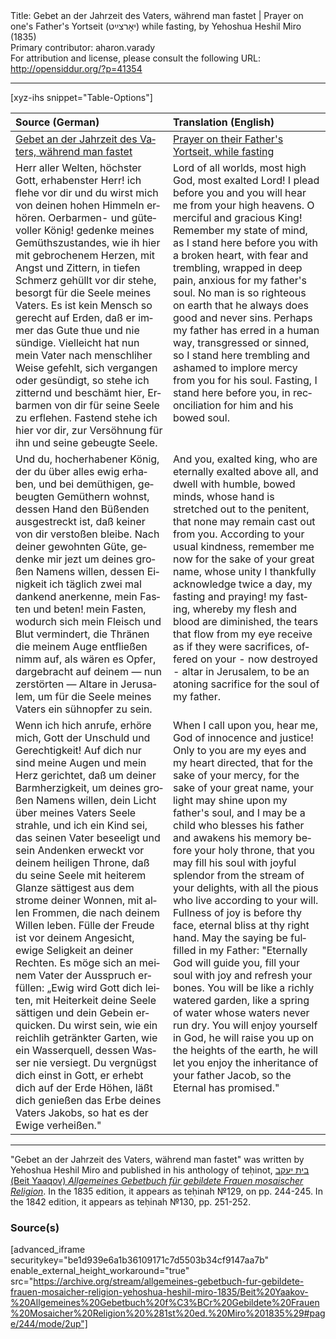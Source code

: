 <html>
<head></head>
<body>
Title: Gebet an der Jahrzeit des Vaters, während man fastet | Prayer on one's Father's Yortseit (יאָרצײַט‎) while fasting, by Yehoshua Heshil Miro (1835)<br />
Primary contributor: aharon.varady<br />
For attribution and license, please consult the following URL: <a href="http://opensiddur.org/?p=41354">http://opensiddur.org/?p=41354</a>
<p />
<hr />

[xyz-ihs snippet="Table-Options"]<table style="margin-left: auto; margin-right: auto;" class="draggable">
<thead><tr><th id="x" style="text-align: left;">Source (German)</th><th style="text-align: left;">Translation (English)</th></tr></thead>
<tbody>
<tr><td style="vertical-align:top;">
<div class="german" lang="de" style="text-align: left;">
<u>Gebet an der Jahrzeit des Vaters, während man fastet</u>
</div></td>

<td style="vertical-align:top;">
<div class="english" lang="en" style="text-align: left;">
<u>Prayer on their Father's Yortseit, while fasting</u>
</div></td></tr>


<tr><td style="vertical-align:top;">
<div class="german" lang="de" style="text-align: left;">
Herr aller Welten, höchster Gott, erhabenster Herr! 
ich flehe vor dir und du wirst mich von deinen hohen Himmeln erhören. 
Oerbarmen- und gütevoller König! 
gedenke meines Gemüthszustandes, 
wie ih hier mit gebrochenem Herzen, 
mit Angst und Zittern, 
in tiefen Schmerz gehüllt vor dir stehe, 
besorgt für die Seele meines Vaters. 
Es ist kein Mensch so gerecht auf Erden, 
daß er immer das Gute thue und nie sündige. 
Vielleicht hat nun mein Vater nach menschliher Weise gefehlt, 
sich vergangen oder gesündigt, 
so stehe ich zitternd und beschämt hier, 
Erbarmen von dir für seine Seele zu erflehen. 
Fastend stehe ich hier vor dir, 
zur Versöhnung für ihn und seine gebeugte Seele. 
</div></td>

<td style="vertical-align:top;">
<div class="english" lang="en" style="text-align: left;">
Lord of all worlds, most high God, most exalted Lord! 
I plead before you and you will hear me from your high heavens. 
O merciful and gracious King! 
Remember my state of mind, 
as I stand here before you with a broken heart, 
with fear and trembling, 
wrapped in deep pain, 
anxious for my father's soul. 
No man is so righteous on earth 
that he always does good and never sins. 
Perhaps my father has erred in a human way, 
transgressed or sinned, 
so I stand here trembling and ashamed 
to implore mercy from you for his soul. 
Fasting, I stand here before you, 
in reconciliation for him and his bowed soul. 
</div></td></tr>


<tr><td style="vertical-align:top;">
<div class="german" lang="de" style="text-align: left;">
Und du, hocherhabener König, der du über alles ewig erhaben, 
und bei demüthigen, gebeugten Gemüthern wohnst, 
dessen Hand den Büßenden ausgestreckt ist, 
daß keiner von dir verstoßen bleibe. 
Nach deiner gewohnten Güte, 
gedenke mir jezt um deines großen Namens willen, 
dessen Einigkeit ich täglich zwei mal dankend anerkenne, 
mein Fasten und beten! 
mein Fasten, wodurch sich mein Fleisch und Blut vermindert, 
die Thränen die meinem Auge entfließen nimm auf, als wären es Opfer, 
dargebracht auf deinem — nun zerstörten — Altare in Jerusalem, 
um für die Seele meines Vaters ein sühnopfer zu sein. 
</div></td>

<td style="vertical-align:top;">
<div class="english" lang="en" style="text-align: left;">
And you, exalted king, who are eternally exalted above all, 
and dwell with humble, bowed minds, 
whose hand is stretched out to the penitent, 
that none may remain cast out from you. 
According to your usual kindness, 
remember me now for the sake of your great name, 
whose unity I thankfully acknowledge twice a day, 
my fasting and praying! 
my fasting, whereby my flesh and blood are diminished, 
the tears that flow from my eye receive as if they were sacrifices, 
offered on your - now destroyed - altar in Jerusalem, 
to be an atoning sacrifice for the soul of my father. 
</div></td></tr>


<tr><td style="vertical-align:top;">
<div class="german" lang="de" style="text-align: left;">
Wenn ich hich anrufe, erhöre mich, Gott der Unschuld und Gerechtigkeit! 
Auf dich nur sind meine Augen und mein Herz gerichtet, 
daß um deiner Barmherzigkeit, 
um deines großen Namens willen, 
dein Licht über meines Vaters Seele strahle, 
und ich ein Kind sei, das seinen Vater beseeligt 
und sein Andenken erweckt vor deinem heiligen Throne, 
daß du seine Seele 
mit heiterem Glanze sättigest 
aus dem strome deiner Wonnen, 
mit allen Frommen, die nach deinem Willen leben. 
Fülle der Freude ist vor deinem Angesicht, 
ewige Seligkeit an deiner Rechten. 
Es möge sich an meinem Vater der Ausspruch erfüllen: 
„Ewig wird Gott dich leiten, 
mit Heiterkeit deine Seele sättigen und dein Gebein erquicken. 
Du wirst sein, wie ein reichlih getränkter Garten, 
wie ein Wasserquell, dessen Wasser nie versiegt. 
Du vergnügst dich einst in Gott, 
er erhebt dich auf der Erde Höhen, 
läßt dich genießen das Erbe deines Vaters Jakobs, 
so hat es der Ewige verheißen."
</div></td>

<td style="vertical-align:top;">
<div class="english" lang="en" style="text-align: left;">
When I call upon you, hear me, God of innocence and justice! 
Only to you are my eyes and my heart directed, 
that for the sake of your mercy, 
for the sake of your great name, 
your light may shine upon my father's soul, 
and I may be a child who blesses his father 
and awakens his memory before your holy throne, 
that you may fill his soul 
with joyful splendor 
from the stream of your delights, 
with all the pious who live according to your will. 
Fullness of joy is before thy face, 
eternal bliss at thy right hand. 
May the saying be fulfilled in my Father: 
"Eternally God will guide you, 
fill your soul with joy and refresh your bones. 
You will be like a richly watered garden, 
like a spring of water whose waters never run dry. 
You will enjoy yourself in God, 
he will raise you up on the heights of the earth, 
he will let you enjoy the inheritance of your father Jacob, 
so the Eternal has promised."
</div></td></tr>
</tbody></table>


<hr />

"Gebet an der Jahrzeit des Vaters, während man fastet" was written by Yehoshua Heshil Miro and published in his anthology of teḥinot, <a href="/?p=41365">בית יעקב (Beit Yaaqov) <em>Allgemeines Gebetbuch für gebildete Frauen mosaischer Religion</em></a>. In the 1835 edition, it appears as teḥinah №129, on pp. 244-245. In the 1842 edition, it appears as teḥinah №130, pp. 251-252.

<h3>Source(s)</h3>

[advanced_iframe securitykey="be1d939e6a1b36109171c7d5503b34cf9147aa7b" enable_external_height_workaround="true" src="https://archive.org/stream/allgemeines-gebetbuch-fur-gebildete-frauen-mosaicher-religion-yehoshua-heshil-miro-1835/Beit%20Yaakov-%20Allgemeines%20Gebetbuch%20f%C3%BCr%20Gebildete%20Frauen%20Mosaicher%20Religion%20%281st%20ed.%20Miro%201835%29#page/244/mode/2up"]

&nbsp;
</body>
</html>